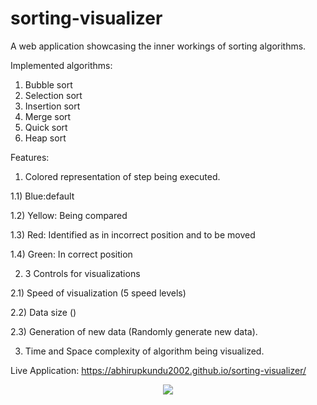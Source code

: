 # sorting-visualizer
A web application showcasing the inner workings of sorting algorithms.

Implemented algorithms:
1) Bubble sort
2) Selection sort
3) Insertion sort
4) Merge sort
5) Quick sort
6) Heap sort

Features:
1) Colored representation of step being executed.
   
  1.1) Blue:default
   
  1.2) Yellow: Being compared
  
  1.3) Red: Identified as in incorrect position and to be moved
  
  1.4) Green: In correct position
  
2) 3 Controls for visualizations
   
  2.1) Speed of visualization (5 speed levels)
   
  2.2) Data size ()
  
  2.3) Generation of new data (Randomly generate new data).
  
3) Time and Space complexity of algorithm being visualized.


Live Application: https://abhirupkundu2002.github.io/sorting-visualizer/

<div align='center'>
    <img src="https://upload.wikimedia.org/wikipedia/commons/c/c8/Bubble-sort-example-300px.gif">
</div>
